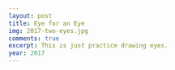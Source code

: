 ```yaml
---
layout: post
title: Eye for an Eye
img: 2017-two-eyes.jpg
comments: true
excerpt: This is just practice drawing eyes.
year: 2017
---
```


